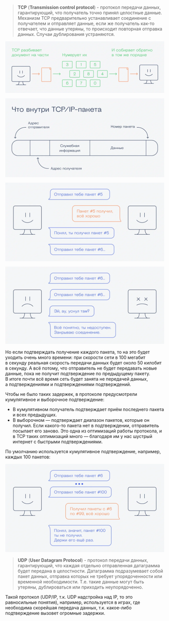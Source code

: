 > **TCP** (**Transmission control protocol**) - протокол передачи данных, гарантирующий, что получатель точно принял целостные данные. 
> Механизм TCP предварительно устанавливает соединение с получателем и отправляет данные, если же получатель как-то отвечает, что данные утеряны, то происходит повторная отправка данных. Случаи дублирования устраняются.
> 

![Untitled](image-storage/Untitled.webp)

![Untitled](image-storage/Untitled%201.webp)

![Untitled](image-storage/Untitled%202.webp)

![Untitled](image-storage/Untitled%203.webp)

Но если подтверждать получение каждого пакета, то на это будет 
уходить очень много времени: при скорости сети в 100 мегабит в секунду 
реальная скорость передачи данных будет около 50 килобит в секунду. 
А всё потому, что отправитель не будет передавать новые данные, пока 
не получит подтверждение по предыдущему пакету. В итоге почти всё время 
сеть будет занята не передачей данных, а подтверждениями 
и подтверждениями подтверждений.

Чтобы не было таких задержек, в протоколе предусмотрели кумулятивное и выборочное подтверждение:

- В кумулятивном получатель подтверждает приём последнего пакета и всех предыдущих.
- В выборочном — подтверждает диапазон пакетов, которые он получил. Если
какого-то пакета нет в подтверждении, отправитель посылает его заново.
Это одна из оптимизаций работы протокола, и в TCP таких оптимизаций
много — благодаря им у нас шустрый интернет с быстрыми подтверждениями.

По умолчанию используется кумулятивное подтверждение, например, каждых 100 пакетов:

![Untitled](image-storage/Untitled%204.webp)

> **UDP** (**User Datagram Protocol**) - протокол передачи данных, гарантирующий, что каждая отдельно отправленная датаграмма будет передана в целостности. Датаграмма подразумевает собой пакет данных, отправка которых не требует упорядоченности или временной необходимости. Т.е. такие данные могут быть утеряны, дублироваться или приходить неупорядоченно.
> 

Такой протокол (UDP/IP, т.к. UDP надстройка над IP, то это равносильные понятия), например, используется в играх, где необходима скорейшая передача данных, т.к. какое-либо подтверждение вызовет огромные задержки.
